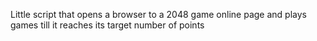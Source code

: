 Little script that opens a browser to a 2048 game online page and plays games till it reaches its target number of points
